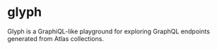 # glyph

Glyph is a GraphiQL-like playground for exploring GraphQL endpoints generated from Atlas collections.
